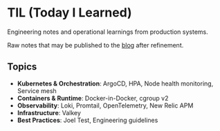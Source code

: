 # TIL (Today I Learned)

Engineering notes and operational learnings from production systems.

Raw notes that may be published to the [blog](https://github.com/younsl/younsl.github.io) after refinement.

## Topics

- **Kubernetes & Orchestration**: ArgoCD, HPA, Node health monitoring, Service mesh
- **Containers & Runtime**: Docker-in-Docker, cgroup v2
- **Observability**: Loki, Promtail, OpenTelemetry, New Relic APM
- **Infrastructure**: Valkey
- **Best Practices**: Joel Test, Engineering guidelines
